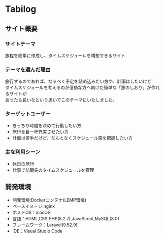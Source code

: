# Tabilog

## サイト概要
### サイトテーマ
旅程を簡単に作成し、タイムスケジュールを構想できるサイト

### テーマを選んだ理由
旅行するのであれば、なるべく予定を詰め込みたい方や、計画はしたいけど<br>
タイムスケジュールを考えるのが億劫な方へ向けた簡単な「旅のしおり」が作れるサイトが<br>
あったら良いなという思いでこのテーマにいたしました。


### ターゲットユーザー
- きっちり時間を決めて行動したい方
- 旅行を目一杯充実させたい方
- 計画は苦手だけど、なんとなくスケジュール感を把握したい方

### 主な利用シーン
- 休日の旅行
- 仕事で訪問先のタイムスケジュールを管理



## 開発環境
- 開発環境:Dockerコンテナ(LEMP環境)
- ベースイメージ:nginx
- ホストOS：macOS
- 言語：HTML,CSS,PHP(8.2.7),JavaScript,MySQL(8.0)
- フレームワーク：Laravel(9.52.9)
- IDE：Visual Studio Code
